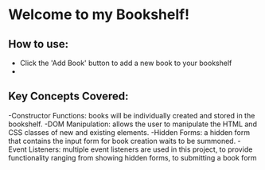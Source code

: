 # Welcome to my Bookshelf!


## How to use:
- Click the 'Add Book' button to add a new book to your bookshelf
- 


## Key Concepts Covered:
-Constructor Functions: books will be individually created and stored in the bookshelf.
-DOM Manipulation: allows the user to manipulate the HTML and CSS classes of new and existing elements.
-Hidden Forms: a hidden form that contains the input form for book creation waits to be summoned.
-Event Listeners: multiple event listeners are used in this project, to provide functionality ranging from showing hidden forms, to 
submitting a book form
